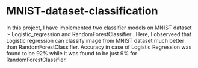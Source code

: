 # MNIST-dataset-classification
In this project, I have implemented two classifier models on MNIST dataset :- Logistic_regression and RandomForestClassifier . Here, I observeed that Logistic regression can classify image from MNIST dataset much better than RandomForestClassifier. Accuracy in case of Logistic Regression was found to be 92% while it was found to be just 9% for RandomForestClassifier.

